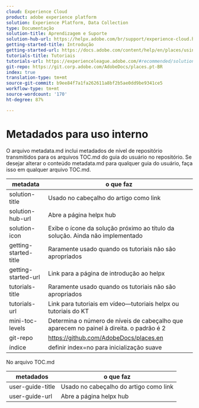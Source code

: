 ```yaml
---
cloud: Experience Cloud
product: adobe experience platform
solution: Experience Platform, Data Collection
type: Documentação
solution-title: Aprendizagem e Suporte
solution-hub-url: https://helpx.adobe.com/br/support/experience-cloud.html
getting-started-title: Introdução
getting-started-url: https://docs.adobe.com/content/help/en/places/using/getting-started.html
tutorials-title: Tutoriais
tutorials-url: https://experienceleague.adobe.com/#recommended/solutions/experience-platform
git-repo: https://git.corp.adobe.com/AdobeDocs/places.pt-BR
index: true
translation-type: tm+mt
source-git-commit: b9ee84f7a1fa262611a8bf2b5ae0dd9be9341ce5
workflow-type: tm+mt
source-wordcount: '170'
ht-degree: 87%

---
```



<!-- We need better links for Getting Started and Tutorials. We can do this after we hit stage -->

# Metadados para uso interno

O arquivo metadata.md inclui metadados de nível de repositório transmitidos para os arquivos TOC.md do guia do usuário no repositório. Se desejar alterar o conteúdo metadata.md para qualquer guia do usuário, faça isso em qualquer arquivo TOC.md.

| metadata | o que faz |
|--- |--- |
| solution-title | Usado no cabeçalho do artigo como link |
| solution-hub-url | Abre a página helpx hub |
| solution-icon | Exibe o ícone da solução próximo ao título da solução. Ainda não implementado |
| getting-started-title | Raramente usado quando os tutoriais não são apropriados |
| getting-started-url | Link para a página de introdução ao helpx |
| tutorials-title | Raramente usado quando os tutoriais não são apropriados |
| tutorials-url | Link para tutoriais em vídeo—tutoriais helpx ou tutoriais do KT |
| mini-toc-levels | Determina o número de níveis de cabeçalho que aparecem no painel à direita. o padrão é 2 |
| git-repo | https://github.com/AdobeDocs/places.en |
| índice | definir index=no para inicialização suave |

No arquivo TOC.md

| metadados | o que faz |
|--- |--- |
| user-guide-title | Usado no cabeçalho do artigo como link |
| user-guide-url | Abre a página helpx hub |
